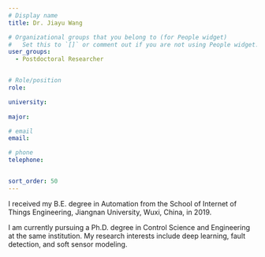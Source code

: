 ```yaml
---
# Display name
title: Dr. Jiayu Wang

# Organizational groups that you belong to (for People widget)
#   Set this to `[]` or comment out if you are not using People widget.
user_groups:
  - Postdoctoral Researcher


# Role/position
role: 

university: 
  
major: 

# email 
email:

# phone 
telephone:


sort_order: 50
---
```


I received my B.E. degree in Automation from the School of Internet of Things Engineering, Jiangnan University, Wuxi, China, in 2019.
<!--more-->
I am currently pursuing a Ph.D. degree in Control Science and Engineering at the same institution. My research interests include deep learning, fault detection, and soft sensor modeling.
